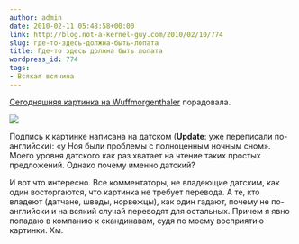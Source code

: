 ```yaml
---
author: admin
date: 2010-02-11 05:48:58+00:00
link: http://blog.not-a-kernel-guy.com/2010/02/10/774
slug: где-то-здесь-должна-быть-лопата
title: Где-то здесь должна быть лопата
wordpress_id: 774
tags:
- Всякая всячина
---
```


[Сегодняшняя картинка на Wuffmorgenthaler](http://www.wulffmorgenthaler.com/strip.aspx?id=3d00b850-f0d7-439e-b58c-eef8aa206a75&utm_source=feedburner&utm_medium=feed&utm_campaign=Feed%3A+Wulffmorgenthaler+%28wulffmorgenthaler+comic+strip%29&utm_content=Google+Reader) порадовала.

![](http://www.wulffmorgenthaler.com/striphandler.ashx?stripid=3d00b850-f0d7-439e-b58c-eef8aa206a75)

Подпись к картинке написана на датском (**Update**: уже переписали по-английски): «у Ноя были проблемы с полноценным ночным сном». Моего уровня датского как раз хватает на чтение таких простых предложений. Однако почему именно датский?

И вот что интересно. Все комментаторы, не владеющие датским, как один восторгаются, что картинка не требует перевода. А те, кто владеют (датчане, шведы, норвежцы), как один гадают, почему не по-английски и на всякий случай переводят для остальных. Причем я явно попадаю в компанию к скандинавам, судя по моему восприятию картинки. Хм.
